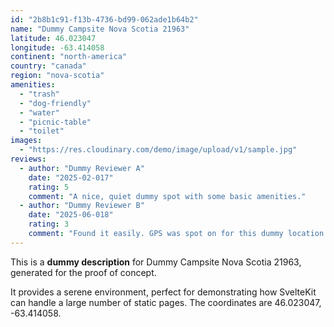 ```yaml
---
id: "2b8b1c91-f13b-4736-bd99-062ade1b64b2"
name: "Dummy Campsite Nova Scotia 21963"
latitude: 46.023047
longitude: -63.414058
continent: "north-america"
country: "canada"
region: "nova-scotia"
amenities:
  - "trash"
  - "dog-friendly"
  - "water"
  - "picnic-table"
  - "toilet"
images:
  - "https://res.cloudinary.com/demo/image/upload/v1/sample.jpg"
reviews:
  - author: "Dummy Reviewer A"
    date: "2025-02-017"
    rating: 5
    comment: "A nice, quiet dummy spot with some basic amenities."
  - author: "Dummy Reviewer B"
    date: "2025-06-018"
    rating: 3
    comment: "Found it easily. GPS was spot on for this dummy location."
---
```


This is a **dummy description** for Dummy Campsite Nova Scotia 21963, generated for the proof of concept.

It provides a serene environment, perfect for demonstrating how SvelteKit can handle a large number of static pages. The coordinates are 46.023047, -63.414058.
